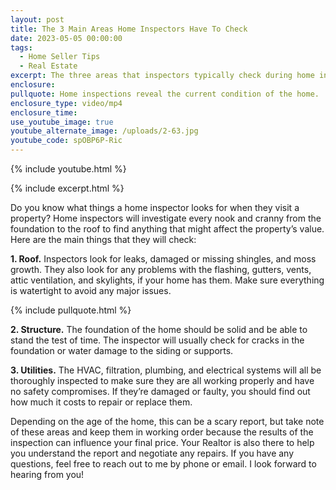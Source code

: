 ```yaml
---
layout: post
title: The 3 Main Areas Home Inspectors Have To Check
date: 2023-05-05 00:00:00
tags:
  - Home Seller Tips
  - Real Estate
excerpt: The three areas that inspectors typically check during home inspections.
enclosure:
pullquote: Home inspections reveal the current condition of the home.
enclosure_type: video/mp4
enclosure_time:
use_youtube_image: true
youtube_alternate_image: /uploads/2-63.jpg
youtube_code: spOBP6P-Ric
---
```

{% include youtube.html %}

{% include excerpt.html %}

Do you know what things a home inspector looks for when they visit a property? Home inspectors will investigate every nook and cranny from the foundation to the roof to find anything that might affect the property’s value. Here are the main things that they will check:

**1\. Roof.** Inspectors look for leaks, damaged or missing shingles, and moss growth. They also look for any problems with the flashing, gutters, vents, attic ventilation, and skylights, if your home has them. Make sure everything is watertight to avoid any major issues.

{% include pullquote.html %}

**2\. Structure.** The foundation of the home should be solid and be able to stand the test of time. The inspector will usually check for cracks in the foundation or water damage to the siding or supports.&nbsp;

**3\. Utilities.** The HVAC, filtration, plumbing, and electrical systems will all be thoroughly inspected to make sure they are all working properly and have no safety compromises. If they’re damaged or faulty, you should find out how much it costs to repair or replace them.

Depending on the age of the home, this can be a scary report, but take note of these areas and keep them in working order because the results of the inspection can influence your final price. Your Realtor is also there to help you understand the report and negotiate any repairs. If you have any questions, feel free to reach out to me by phone or email. I look forward to hearing from you!